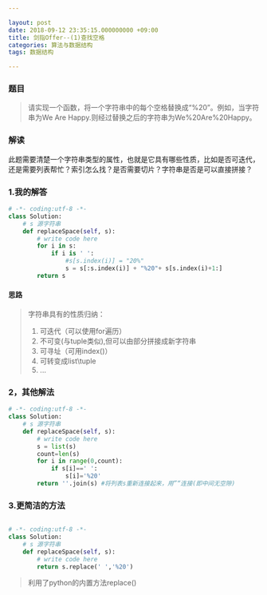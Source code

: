 ```yaml
---

layout: post
date: 2018-09-12 23:35:15.000000000 +09:00
title: 剑指Offer--(1)查找空格 
categories: 算法与数据结构
tags: 数据结构

---
```


### 题目 
> 请实现一个函数，将一个字符串中的每个空格替换成“%20”。例如，当字符串为We Are Happy.则经过替换之后的字符串为We%20Are%20Happy。



### 解读
此题需要清楚一个字符串类型的属性，也就是它具有哪些性质，比如是否可迭代，还是需要列表帮忙？索引怎么找？是否需要切片？字符串是否是可以直接拼接？

### 1.我的解答
```python
# -*- coding:utf-8 -*-
class Solution:
    # s 源字符串
    def replaceSpace(self, s):
        # write code here
        for i in s:
            if i is ' ':
                #s[s.index(i)] = "20%"
                s = s[:s.index(i)] + "%20"+ s[s.index(i)+1:]
        return s
```
#### 思路
> 字符串具有的性质归纳： 
> 1. 可迭代（可以使用for遍历）  
> 2. 不可变(与tuple类似),但可以由部分拼接成新字符串
> 3. 可寻址（可用index()）
> 4. 可转变成list\tuple
> 5. ...
> 


### 2，其他解法

```python
# -*- coding:utf-8 -*-
class Solution:
    # s 源字符串
    def replaceSpace(self, s):
        # write code here
        s = list(s)
        count=len(s)
        for i in range(0,count):
            if s[i]==' ':
                s[i]='%20'
        return ''.join(s) #将列表s重新连接起来，用”“连接(即中间无空隙)
```
### 3.更简洁的方法

```python

# -*- coding:utf-8 -*-
class Solution:
    # s 源字符串
    def replaceSpace(self, s):
        # write code here
        return s.replace(' ','%20')
```
> 利用了python的内置方法replace()